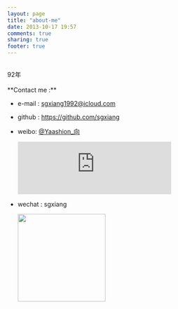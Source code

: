 ```yaml
---
layout: page
title: "about-me"
date: 2013-10-17 19:57
comments: true
sharing: true
footer: true
---
```

<br>        
92年
<br><br>
**Contact me :**

* e-mail : sgxiang1992@icloud.com

* github : https://github.com/sgxiang

* weibo: [@Yaashion_向][weibo] 

  <iframe width="350" height="120" class="share_self"  frameborder="0" scrolling="no" src="http://widget.weibo.com/weiboshow/index.php?language=&width=350&height=300&fansRow=1&ptype=0&speed=0&skin=1&isTitle=1&noborder=1&isWeibo=0&isFans=0&uid=1649180003&verifier=f479351c&dpc=1"></iframe>

* wechat : sgxiang

  <img src="http://sgxiang.github.io/images/wechat.png" width=200>
[weibo]: http://weibo.com/xsxiang/ "Yaashion_向"